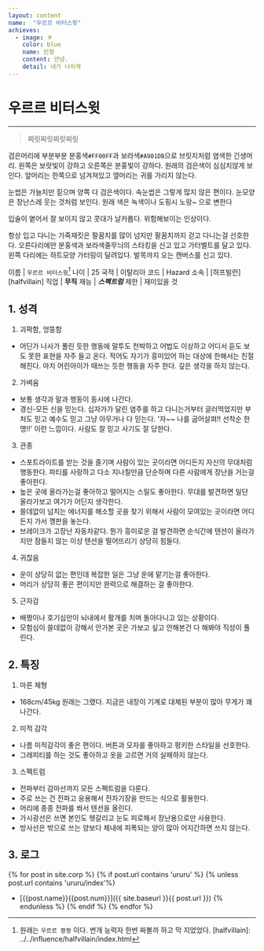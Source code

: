 ```yaml
---
layout: content
name:  "우르르 비터스윗"
achieves:
  - image: ＃
    color: blue
    name: 인형
    content: 안녕.
    detail: 내가 나이게
---
```

# 우르르 비터스윗
---
>  찌릿찌릿찌릿찌릿

검은머리에 부분부분 분홍색`#FF00FF`과 보라색`#A901DB`으로 브릿지처럼 염색한 긴생머리. 왼쪽은 보랏빛이 강하고 오른쪽은 분홍빛이 강하다. 원래의 검은색이 심심치않게 보인다. 앞머리는 한쪽으로 넘겨져있고 옆머리는 귀를 가리지 않는다.

눈썹은 가늘지만 짙으며 양쪽 다 검은색이다. 속눈썹은 그렇게 많지 않은 편이다. 눈모양은 장난스레 웃는 것처럼 보인다. 원래 색은 녹색이나 도핑시 노랑~ 으로 변한다

입술이 옅어서 잘 보이지 않고 콧대가 날카롭다. 위험해보이는 인상이다.

항상 입고 다니는 가죽재킷은 팔꿈치를 많이 넘지만 팔꿈치까지 걷고 다니는걸 선호한다. 오른다리에만 분홍색과 보라색줄무늬의 스타킹을 신고 있고 가터벨트를 달고 있다. 왼쪽 다리에는 하트모양 가터링이 달려있다. 발목까지 오는 캔버스를 신고 있다.

이름 | `우르르 비터스윗`[^name]
나이 | 25
국적 | 이탈리아
코드 | Hazard
소속 | [하프빌런][halfvillain]
직업 | **무직**
재능 | ***스펙트럼***
제한 | 재미있을 것

## 1. 성격

1. 괴팍함, 엉뚱함
  - 어딘가 나사가 풀린 듯한 행동에 말투도 천박하고 어법도 이상하고 어디서 듣도 보도 못한 표현을 자주 들고 온다. 적어도 자기가 흥미있어 하는 대상에 한해서는 친절해진다. 마치 어린아이가 때쓰는 듯한 행동을 자주 한다. 깊은 생각을 하지 않는다.
2. 가벼움
  - 보통 생각과 말과 행동이 동시에 나간다.
  - 경신-모든 신을 믿는다. 십자가가 달린 염주를 하고 다니는거부터 글러먹었지만 부처도 믿고 예수도 믿고 그냥 아무거나 다 믿는다. '자~~ 나를 굽어살펴!! 선착순 한명!!' 이런 느낌이다. 사람도 잘 믿고 사기도 잘 당한다.
3. 관종
  - 스포트라이트를 받는 것을 즐기며 사람이 있는 곳이라면 어디든지 자신의 무대처럼 행동한다. 파티를 사랑하고 다소 지나칠만큼 단순하며 다른 사람에게 장난을 거는걸 좋아한다.
  - 높은 곳에 올라가는걸 좋아하고 떨어지는 스릴도 좋아한다. 무대를 발견하면 일단 올라가보고 여기가 어딘지 생각한다.
  -  쓸데없이 넘치는 에너지를 해소할 곳을 찾기 위해서 사람이 모여있는 곳이라면 어디든지 가서 깽판을 놓는다.
  - 브레이크가 고장난 자동차같다. 뭔가 흥미로운 걸 발견하면 순식간에 텐션이 올라가지만 잠들지 않는 이상 텐션을 떨어뜨리기 상당히 힘들다.
4. 귀찮음
  - 운이 상당히 없는 편인데 복잡한 일은 그냥 운에 맡기는걸 좋아한다.
  - 머리가 상당히 좋은 편이지만 완력으로 해결하는 걸 좋아한다.
5. 근자감
  - 배짱이나 호기심만이 뇌내에서 활개를 치며 돌아다니고 있는 상황이다.
  - 모험심이 쓸데없이 강해서 안가본 곳은 가보고 싶고 안해본건 다 해봐야 직성이 풀린다.

## 2. 특징

1. 마른 체형
  - 168cm/45kg 원래는 그랬다. 지금은 내장이 기계로 대체된 부분이 많아 무게가 꽤 나간다.
2. 미적 감각
  - 나름 미적감각이 좋은 편이다. 버튼과 모자를 좋아하고 펑키한 스타일을 선호한다.
  - 그래피티를 하는 것도 좋아하고 옷을 고르면 거의 실패하지 않는다.
3. 스펙트럼
  - 전파부터 감마선까지 모든 스펙트럼을 다룬다.
  - 주로 쓰는 건 전파고 응용해서 전자기장을 만드는 식으로 활용한다.
  - 머리에 종종 전파를 쏴서 텐션을 올린다.
  - 가시광선은 쓰면 본인도 헷갈리고 눈도 피로해서 장난용으로만 사용한다.
  - 방사선은 밖으로 쓰는 양보다 체내에 피폭되는 양이 많아 어지간하면 쓰지 않는다.

## 3. 로그

{% for post in site.corp %}
{% if post.url contains 'ururu' %}
{% unless post.url contains 'ururu/index'%}
- [{{post.name}}{{post.num}}]({{ site.baseurl }}{{ post.url }})
{% endunless %}
{% endif %}
{% endfor %}

[^name]: 원래는 `우르르 쾅쾅` 이다. 번개 능력자 한번 짜볼까 하고 막 지었었다.
[halfvillain]: ../../influence/halfvillain/index.html
